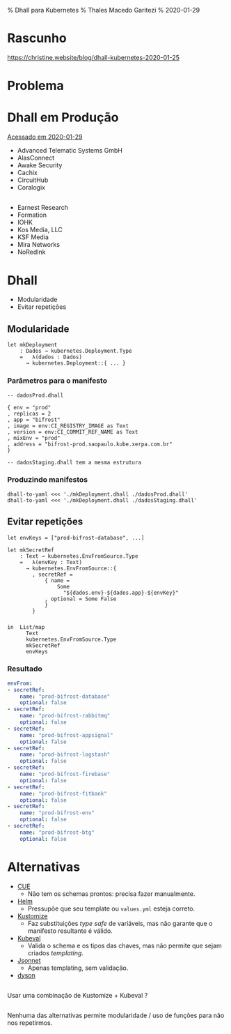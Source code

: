 % Dhall para Kubernetes
% Thales Macedo Garitezi
% 2020-01-29


# Rascunho

https://christine.website/blog/dhall-kubernetes-2020-01-25

# Problema

# Dhall em Produção

[Acessado em 2020-01-29](https://docs.dhall-lang.org/discussions/Dhall-in-production.html)

- Advanced Telematic Systems GmbH
- AlasConnect
- Awake Security
- Cachix
- CircuitHub
- Coralogix

##

- Earnest Research
- Formation
- IOHK
- Kos Media, LLC
- KSF Media
- Mira Networks
- NoRedInk

# Dhall

- Modularidade
- Evitar repetições

## Modularidade

```{.dhall}
let mkDeployment
    : Dados → kubernetes.Deployment.Type
    =   λ(dados : Dados)
      → kubernetes.Deployment::{ ... }
```

### Parâmetros para o manifesto

```{.dhall}
-- dadosProd.dhall

{ env = "prod"
, replicas = 2
, app = "bifrost"
, image = env:CI_REGISTRY_IMAGE as Text
, version = env:CI_COMMIT_REF_NAME as Text
, mixEnv = "prod"
, address = "bifrost-prod.saopaulo.kube.xerpa.com.br"
}

-- dadosStaging.dhall tem a mesma estrutura
```

### Produzindo manifestos

```{.shell}
dhall-to-yaml <<< './mkDeployment.dhall ./dadosProd.dhall'
dhall-to-yaml <<< './mkDeployment.dhall ./dadosStaging.dhall'
```

## Evitar repetições

```{.dhall .number-lines}
let envKeys = ["prod-bifrost-database", ...]

let mkSecretRef
    : Text → kubernetes.EnvFromSource.Type
    =   λ(envKey : Text)
      → kubernetes.EnvFromSource::{
        , secretRef =
            { name =
                Some
                  "${dados.env}-${dados.app}-${envKey}"
            , optional = Some False
            }
        }
```

###

```{.dhall .number-lines}
in  List/map
      Text
      kubernetes.EnvFromSource.Type
      mkSecretRef
      envKeys
```

### Resultado

```{.yaml .number-lines}
envFrom:
- secretRef:
    name: "prod-bifrost-database"
    optional: false
- secretRef:
    name: "prod-bifrost-rabbitmq"
    optional: false
- secretRef:
    name: "prod-bifrost-appsignal"
    optional: false
- secretRef:
    name: "prod-bifrost-logstash"
    optional: false
- secretRef:
    name: "prod-bifrost-firebase"
    optional: false
- secretRef:
    name: "prod-bifrost-fitbank"
    optional: false
- secretRef:
    name: "prod-bifrost-env"
    optional: false
- secretRef:
    name: "prod-bifrost-btg"
    optional: false
```

# Alternativas

- [CUE](https://github.com/cuelang/cue/blob/master/doc/tutorial/kubernetes/README.md)
  - Não tem os schemas prontos: precisa fazer manualmente.
- [Helm](https://helm.sh/)
  - Pressupõe que seu template ou `values.yml` esteja correto.
- [Kustomize](https://kustomize.io/)
  - Faz substituições _type safe_ de variáveis, mas não garante que o
    manifesto resultante é válido.
- [Kubeval](https://kubeval.instrumenta.dev/)
  - Valida o schema e os tipos das chaves, mas não permite que sejam
    criados _templating_.
- [Jsonnet](https://jsonnet.org/)
  - Apenas templating, sem validação.
- [dyson](https://github.com/Xe/within-terraform/tree/master/dyson)

##

Usar uma combinação de Kustomize + Kubeval ?

##

Nenhuma das alternativas permite modularidade / uso de funções para
não nos repetirmos.
